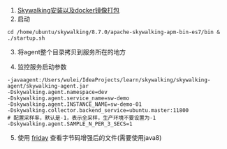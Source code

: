 1. [Skywalking安装以及docker镜像打包](https://www.cnblogs.com/blogof-fusu/p/17956503)
2. 启动
```shell
cd /home/ubuntu/skywalking/8.7.0/apache-skywalking-apm-bin-es7/bin & ./startup.sh
```

3. 将agent整个目录拷贝到服务所在的地方

4. 监控服务启动参数
```shell
-javaagent:/Users/wulei/IdeaProjects/learn/skywalking/skywalking-agent/skywalking-agent.jar
-Dskywalking.agent.namespace=dev
-Dskywalking.agent.service_name=sw-demo
-Dskywalking.agent.INSTANCE_NAME=sw-demo-01
-Dskywalking.collector.backend_service=ubuntu.master:11800
# 配置采样率，默认是-1，表示全采样，生产环境不要设置为-1
-Dskywalking.agent.SAMPLE_N_PER_3_SECS=1
```

5. 使用 [friday](https://github.com/zifeihan/friday.git) 查看字节码增强后的文件(需要使用java8)